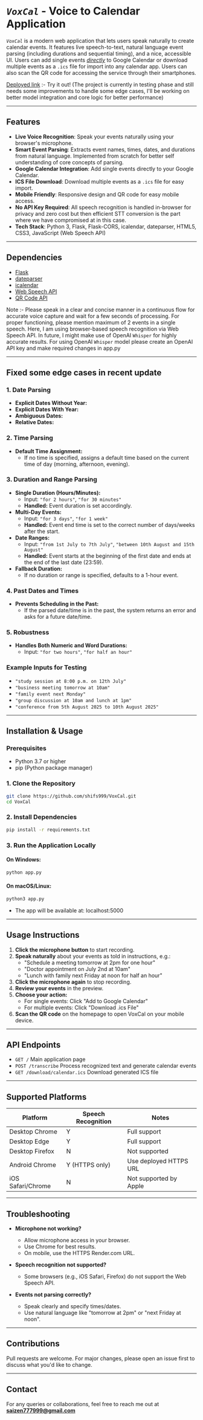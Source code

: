 # *`VoxCal`* - Voice to Calendar Application

*`VoxCal`* is a modern web application that lets users speak naturally to create calendar events. It features live speech-to-text, natural language event parsing (including durations and sequential timing), and a nice, accessible UI. Users can add single events <ins>*directly*</ins> to Google Calendar or download multiple events as a `.ics` file for import into any calendar app. Users can also scan the QR code for accessing the service through their smartphones.

[Deployed link](https://voxcal.onrender.com/) :-   Try it out! (The project is currently in testing phase and still needs some improvements to handle some edge cases, I'll be working on better model integration and core logic for better performance)

---

## Features

- **Live Voice Recognition**: Speak your events naturally using your browser's microphone.
- **Smart Event Parsing**: Extracts event names, times, dates, and durations from natural language. Implemented from scratch for better self understanding of core concepts of parsing.
- **Google Calendar Integration**: Add single events directly to your Google Calendar.
- **ICS File Download**: Download multiple events as a `.ics` file for easy import.
- **Mobile Friendly**: Responsive design and QR code for easy mobile access.
- **No API Key Required**: All speech recognition is handled in-browser for privacy and zero cost but then efficient STT conversion is the part where we have compromised at in this case.
- **Tech Stack**:  Python 3, Flask, Flask-CORS, icalendar, dateparser, HTML5, CSS3, JavaScript (Web Speech API)

---

## Dependencies

- [Flask](https://flask.palletsprojects.com/)
- [dateparser](https://dateparser.readthedocs.io/)
- [icalendar](https://icalendar.readthedocs.io/)
- [Web Speech API](https://developer.mozilla.org/en-US/docs/Web/API/Web_Speech_API)
- [QR Code API](https://goqr.me/api/)

Note :- Please speak in a clear and concise manner in a continuous flow for accurate voice capture and wait for a few seconds of processing. For proper functioning, please mention maximum of 2 events in a single speech. Here, I am using browser-based speech recognition via Web Speech API. In future, I might make use of OpenAI `Whisper` for highly accurate results. For using OpenAI `Whisper` model please create an OpenAI API key and make required changes in app.py

---

## Fixed some edge cases in recent update

### 1. **Date Parsing**
- **Explicit Dates Without Year:**  
- **Explicit Dates With Year:**  
- **Ambiguous Dates:**  
- **Relative Dates:**  

### 2. **Time Parsing**
- **Default Time Assignment:**  
  - If no time is specified, assigns a default time based on the current time of day (morning, afternoon, evening).

### 3. **Duration and Range Parsing**
- **Single Duration (Hours/Minutes):**  
  - Input: `"for 2 hours"`, `"for 30 minutes"`
  - **Handled:** Event duration is set accordingly.
- **Multi-Day Events:**  
  - Input: `"for 3 days"`, `"for 1 week"`
  - **Handled:** Event end time is set to the correct number of days/weeks after the start.
- **Date Ranges:**  
  - Input: `"from 1st July to 7th July"`, `"between 10th August and 15th August"`
  - **Handled:** Event starts at the beginning of the first date and ends at the end of the last date (23:59).
- **Fallback Duration:**  
  - If no duration or range is specified, defaults to a 1-hour event.

### 4. **Past Dates and Times**
- **Prevents Scheduling in the Past:**  
  - If the parsed date/time is in the past, the system returns an error and asks for a future date/time.

### 5. **Robustness**
- **Handles Both Numeric and Word Durations:**  
  - Input: `"for two hours"`, `"for half an hour"`
    
### Example Inputs for Testing

- `"study session at 8:00 p.m. on 12th July"`
- `"business meeting tomorrow at 10am"`
- `"family event next Monday"`
- `"group discussion at 10am and lunch at 1pm"`
- `"conference from 5th August 2025 to 10th August 2025"`

---

## Installation & Usage

### Prerequisites

- Python 3.7 or higher
- pip (Python package manager)

### 1. Clone the Repository

```bash
git clone https://github.com/shifs999/VoxCal.git
cd VoxCal
```

### 2. Install Dependencies

```bash
pip install -r requirements.txt
```

### 3. Run the Application Locally

#### On Windows:
```bash
python app.py
```

#### On macOS/Linux:
```bash
python3 app.py
```

- The app will be available at: localhost:5000

---

## Usage Instructions

1. **Click the microphone button** to start recording.
2. **Speak naturally** about your events as told in instructions, e.g.:
   - "Schedule a meeting tomorrow at 2pm for one hour"
   - "Doctor appointment on July 2nd at 10am"
   - "Lunch with family next Friday at noon for half an hour"
3. **Click the microphone again** to stop recording.
4. **Review your events** in the preview.
5. **Choose your action:**
   - For single events: Click "Add to Google Calendar"
   - For multiple events: Click "Download .ics File"
6. **Scan the QR code** on the homepage to open VoxCal on your mobile device.

---

## API Endpoints

- `GET /`  Main application page
- `POST /transcribe`  Process recognized text and generate calendar events
- `GET /download/calendar.ics`  Download generated ICS file

---

## Supported Platforms

| Platform         | Speech Recognition | Notes                        |
|------------------|-------------------|------------------------------|
| Desktop Chrome   | Y               | Full support                 |
| Desktop Edge     | Y                | Full support                 |
| Desktop Firefox  | N                | Not supported                |
| Android Chrome   | Y (HTTPS only)   | Use deployed HTTPS URL       |
| iOS Safari/Chrome| N                | Not supported by Apple       |

---

## Troubleshooting

- **Microphone not working?**
  - Allow microphone access in your browser.
  - Use Chrome for best results.
  - On mobile, use the HTTPS Render.com URL.

- **Speech recognition not supported?**
  - Some browsers (e.g., iOS Safari, Firefox) do not support the Web Speech API.

- **Events not parsing correctly?**
  - Speak clearly and specify times/dates.
  - Use natural language like "tomorrow at 2pm" or "next Friday at noon".

---

## Contributions 

Pull requests are welcome. For major changes, please open an issue first to discuss what you'd like to change.

---

## Contact

For any queries or collaborations, feel free to reach me out at **saizen777999@gmail.com**
